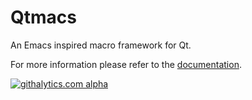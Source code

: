 Qtmacs
======

An Emacs inspired macro framework for Qt.

For more information please refer to the
[documentation](http://qtmacsdev.github.com/qtmacs/titlepage.html).

[![githalytics.com alpha](https://cruel-carlota.pagodabox.com/7f5e930cad4920395ec8da96424a4607 "githalytics.com")](http://githalytics.com/qtmacsdev/qtmacs)
